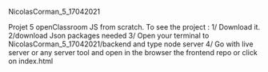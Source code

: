 NicolasCorman_5_17042021

Projet 5 openClassroom JS from scratch.
To see the project :
1/ Download it.
2/download Json packages needed
3/ Open your terminal to NicolasCorman_5_17042021/backend and type node server
4/ Go with live server or any server tool and open in the browser the frontend repo or click on
index.html
